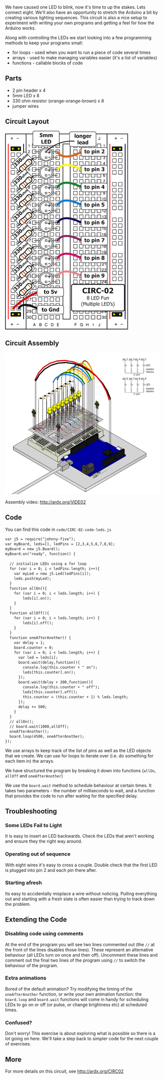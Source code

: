 We have caused one LED to blink, now it's time to up the
stakes. Lets connect eight. We'll also have an opportunity to
stretch the Arduino a bit by creating various lighting
sequences. This circuit is also a nice setup to experiment with
writing your own programs and getting a feel for how the Arduino works.

Along with controlling the LEDs we start looking into a few  programming methods to keep your programs small:

 * for loops - used when you want to run a piece of code several times
 * arrays - used to make managing variables easier (it's a list of variables)
 * functions - callable blocks of code


<a id="parts"></a>
## Parts

* 2 pin header x 4
* 5mm LED x 8
* 330 ohm resistor (orange-orange-brown) x 8
* jumper wires

<a id="circuit"></a>
## Circuit Layout
[<img style="max-width:400px" src="../../images/circ/CIRC02-sheet-small.png" alt="Circuit Layout"/>](../../images/circ/CIRC02-sheet.png)

<a id="assembly"></a>
## Circuit Assembly
![Assembly Diagram](../../images/assembly/CIRC-02-3dexploded.png "Assembly Diagram")

Assembly video: http://ardx.org/VIDE02

<a id="code"></a>
## Code

You can find this code in `code/CIRC-02-code-leds.js`

	var j5 = require("johnny-five");
	var myBoard, leds=[], ledPins = [2,3,4,5,6,7,8,9];
	myBoard = new j5.Board();
	myBoard.on("ready", function() {

	  // initialize LEDs using a for loop
	  for (var i = 0; i < ledPins.length; i++){
	  	var myLed = new j5.Led(ledPins[i]);
	  	leds.push(myLed);
	  }	 
	  function allOn(){
	    for (var i = 0; i < leds.length; i++) {
	    	leds[i].on();
	    }
	  } 
	  function allOff(){
	    for (var i = 0; i < leds.length; i++) {
	    	leds[i].off();
	    }
	  }
	  function oneAfterAnother() {
	  	var delay = 1;
	  	board.counter = 0;
	  	for (var i = 0; i < leds.length; i++) {
	  	  var led = leds[i];
	  	  board.wait(delay,function(){
	  	  	console.log(this.counter + " on");
	  	  	leds[this.counter].on();
	  	  });
	  	  board.wait(delay + 200,function(){
	  	  	console.log(this.counter + " off");
	  	  	leds[this.counter].off();
	  	  	this.counter = (this.counter + 1) % leds.length;
	  	  });
	  	  delay += 500;
	  	}
	  }
	  // allOn();
	  // board.wait(1000,allOff);
	  oneAfterAnother();
	  board.loop(4500, oneAfterAnother);
	});

We use arrays to keep track of the list of pins as well as the LED objects that we create. We can use for loops to iterate over (i.e. do something for each item in) the arrays.

We have structured the program by breaking it down into functions (`allOn`, `allOff` and `oneAfterAnother`)

We use the `board.wait` method to schedule behaviour at certain times. It takes two parameters - the number of milliseconds to wait, and a function that provides the code to run after waiting for the specified delay.

<a id="troubleshooting"></a>
## Troubleshooting

### Some LEDs Fail to Light

It is easy to insert an LED backwards. Check the LEDs that aren't working and ensure they the right way around.

###  Operating out of sequence

With eight wires it's easy to cross a couple. Double check that the first LED is plugged into pin 2 and each pin there after.

### Starting afresh
Its easy to accidentally misplace a wire without noticing. Pulling everything out and starting with a fresh slate is often easier than trying to track down the problem.

<a id="extending"></a>
## Extending the Code

### Disabling code using comments
At the end of the program you will see two lines commented out (the `//` at the front of the lines disables those lines). These represent an alternative behaviour (all LEDs turn on once and then off). Uncomment these lines and comment out the final two lines of the program using `//` to switch the behaviour of the program.

### Extra animations
Bored of the default animation? Try modifying the timing of the `oneAfterAnother` function, or write your own animation function: the `board.loop` and `board.wait` functions will come in handy for scheduling LEDs to go on or off (or pulse, or change brightness etc) at scheduled times.

### Confused?
Don't worry! This exercise is about exploring what is possible so there is a lot going on here. We'll take a step back to simpler code for the next couple of exercises.

<a id="more"></a>
## More

For more details on this circuit, see http://ardx.org/CIRC02